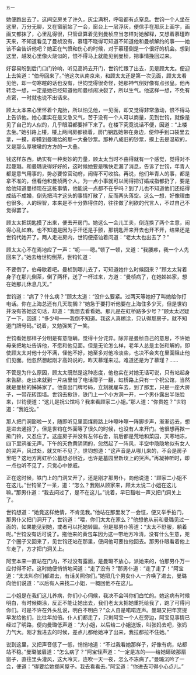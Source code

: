     五一 

   她便跑出去了。这间空房关了许久，灰尘满积，呼吸都有点窒息。世钧一个人坐在这里，万分无聊，又在窗前站了一会，窗台上一层浮灰，便信手在那灰上画字，画画又都抹了，心里乱得很，只管盘算着见到曼桢应当怎样对她解释，又想着慕瑾昨天来，不知道看见了曼桢没有，慕瑾不晓得可知道不知道他和曼桢解约的事——她该不会告诉他吧？她正在气愤和伤心的时候，对于慕瑾倒是一个很好的机会。想到这里，越发心里像火烧似的，恨不得马上就能见到曼桢，把事情挽回过来。

   好容易盼到后门口门铃响，听见高妈去开门，世钧忙跟了出去，见是顾太太。便迎上去笑道：“伯母回来了。”他这次从南京来，和顾太太还是第一次见面，顾太太看见他，却一句寒暄的话也没有，世钧觉得很奇怪，她那神气倒好像有点张皇。他再转念一想，一定是她已经知道他和曼桢闹决裂了，所以生气。他这样一想，不免有点窘，一时就也说不出话来。

   顾太太本来心里怀着个鬼胎，所以怕见他，一见面，却又觉得非常激动，恨不得马上告诉他。她心里实在是又急又气，苦于没有一个人可以商量，见到世钧，就像是见了自己的人似的，几乎眼泪都要掉下来了。在楼下究竟说话不便，因道：“上楼去坐。”她引路上楼，楼上两间房都锁着，房门钥匙她带在身边，便伸手到口袋里去拿，一摸，却摸到曼璐给的那一大叠钞票。那种八成旧的钞票，摸上去是温软的，又是那么厚墩墩的方方的一大叠。

   钱这样东西，确实有一种奥妙的力量，顾太太当时不由得就有一个感觉，觉得对不起曼璐。和曼璐说得好好的，这时候她要是嘴快走漏了消息，告诉了世钧，年青人都是意气用事的，势必要惊官动府，闹得不可收拾。再说，他们年青人的事，都是拿不准的，但看他和曼桢两个人，为一点小事就可以闹得把订婚戒指都扔了，要是给他知道曼桢现在这桩事情，他能说一点都不在乎吗？到了儿也不知道他们还结得成结不成婚，倒先把鸿才这头的事情打散了，反而两头落空。这么一想，好像理由也很多。人的理智，本来是不十分靠得住的，往往做了利欲的代言人，不过自己不觉得罢了。

   顾太太把钥匙摸了出来，便去开房门。她这么一会儿工夫，倒连换了两个主意，闹得心乱如麻。也不知道是因为手汗还是手颤，那钥匙开来开去也开不开，结果还是世钧代她开了。两人走进房内，世钧便搭讪着问道：“老太太也出去了？”

   顾太太心不在焉地应了一声：“呃——嗯。”顿了一顿，又道：“我腰疼，我一个人先回来了。”她去给世钧倒茶，世钧忙道：

   不要倒了，伯母歇着吧。曼桢到哪儿去了，可知道她什么时候回来？”顾太太背着身子在那儿倒茶，倒了两杯，送了一杯过来，方道：“曼桢病了，在她姊姊家，想在她那儿休息几天。”

   世钧道：“病了？什么病？”顾太太道：“没什么要紧。过两天等她好了叫她给你打电话。你在上海总还有几天耽搁？”她急于要打听他要在上海住多少天，但是世钧并没有答她这句话，却道：“我想去看看她。那儿是在虹桥路多少号？”顾太太迟疑了一下，因道：“多少号——我倒不知道。我这人真糊涂，只认得那房子，就不知道门牌号码。”说着，又勉强笑了一笑。

   世钧看她那样子分明是有意隐瞒，觉得十分诧异。除非是曼桢自己的意思，不许她母亲把地址告诉他，不愿和他见面。但是无论怎么样，老年人总是主张和解的，即使顾太太对他十分不满，怪他不好，她至多对他冷淡些，也决不会夹在里面阻止他们见面。他忽然想起刚才高妈说的，昨天慕瑾来过。难道还是为了慕瑾？……

   不管是为什么原因，顾太太既然是这种态度，他也实在对她无话可说，只有站起身来告辞。走出来就到一片店里借了电话簿子一翻，虹桥路上只有一个祝公馆，当然就是曼桢的姊姊家了。他查出门牌号码，立刻就雇车去，到了那里，只是一座大房子，一带花砖围墙。世钧去揿铃，铁门上一个小方洞一开，一个男仆露出半张脸来，世钧便道：“这儿是祝公馆吗？我来看顾家二小姐。”那人道：“你贵姓？”世钧道：“我姓沈。”

   那人把门洞豁啦一关，随即听见里面煤屑路上咔嚓咔嚓一阵脚步声，渐渐远去，想是进去通报了。但是世钧在外面等了很久的时候，也没有人来开门。他很想再揿一揿门铃，又忍住了。这座房子并没有左邻右舍，前后都是荒地和菜园，天寒地冻，四下里鸦雀无声。下午的天色黄阴阴的，忽然起了一阵风，半空中隐隐地似有女人的哭声，风过处，就又听不见了。世钧想道：“这声音是从哪儿来的，不会是房子里吧？这地方离虹桥公墓想必很近，也许是墓园里新坟上的哭声。”再凝神听时，却一点也听不见了，只觉心中惨戚。

   正在这时候，铁门上的门洞又开了，还是刚才那男仆，向他说道：“顾家二小姐不在这儿。”世钧呆了一呆，道：“怎么？我刚从顾家来，顾太太说二小姐在这儿嘛。”那男仆道：“我去问过了，是不在这儿。”说着，早已豁啦一声又把门洞关上了。

   世钧想道：“她竟这样绝情，不肯见我。”他站在那里发了一会怔，便又举手拍门，那男仆又把门洞开了，世钧道：“喂，你们太太在家么？”他想他从前和曼璐见过一面的，如果能见到她，或者可以托她转圜。但是那男仆答道：“太太不舒服，躺着呢。”世钧没有话可说了。拖他来的黄包车因为这一带地方冷清，没有什么生意，兜了个圈子又回来了，见世钧还站在那里，便问他可要拉他回去。那男仆眼看着他上车走了，方才把门洞关上。

   阿宝本来一直站在门内，不过没有露面，是曼璐不放心，派她来的，怕那男仆万一应付得不好。这时她便悄悄地问道：“走了没有？”那男仆道：“走了走了！”阿宝道：“太太叫你们都进去，有话关照你们。”她把几个男女仆人一齐唤了进去，曼璐向他们说道：“以后有人来找二小姐，一概回他不在这儿。

   二小姐是在我们这儿养病，你们小心伺候，我决不会叫你们白忙的。她这病有时候明白，有时候糊涂，反正不能让她出去，我们老太太把她重托给我了，跑了可得问你们。可是不许在外头乱说，明白不明白？”众人自是喏喏连声。曼璐又把年赏提早发给他们，比往年加倍。仆人们都走了，只剩阿宝一个人在旁边，阿宝见事情已经过了明路，便向曼璐低声道：“大小姐，以后给二小姐送饭，叫张妈去吧，张妈力气大。刚才我进去的时候，差点儿都给她冲了出来，我拉都拉不住她。”

   说到这里，又把声音低了一低，悄悄地道：“不过我看她那样子，好像有病，站都站不稳。”曼璐皱眉道：“怎么病了？”阿宝轻声道：“一定是冻的——给她砸破那扇窗子，直往里头灌风，这大冷天，连吹一天一夜，怎么不冻病了。”曼璐沉吟了一会，便道：“得要给她挪间屋子。我去看看去。”阿宝道：“你进去可得小心点儿。”

